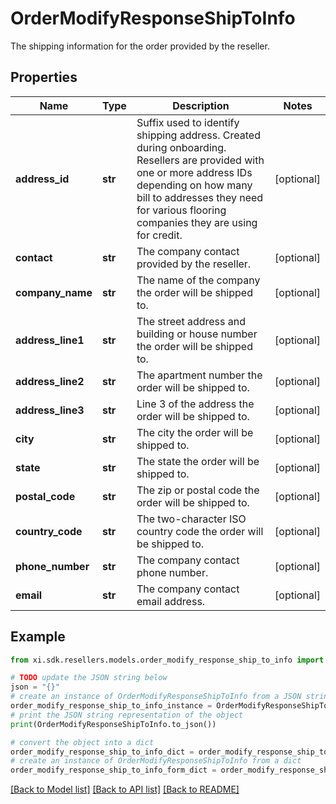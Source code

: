 # OrderModifyResponseShipToInfo

The shipping information for the order provided by the reseller.

## Properties

Name | Type | Description | Notes
------------ | ------------- | ------------- | -------------
**address_id** | **str** | Suffix used to identify shipping address. Created during onboarding. Resellers are provided with one or more address IDs depending on how many bill to addresses they need for various flooring companies they are using for credit. | [optional] 
**contact** | **str** | The company contact provided by the reseller. | [optional] 
**company_name** | **str** | The name of the company the order will be shipped to. | [optional] 
**address_line1** | **str** | The street address and building or house number the order will be shipped to. | [optional] 
**address_line2** | **str** | The apartment number the order will be shipped to. | [optional] 
**address_line3** | **str** | Line 3 of the address the order will be shipped to. | [optional] 
**city** | **str** | The city the order will be shipped to. | [optional] 
**state** | **str** | The state the order will be shipped to. | [optional] 
**postal_code** | **str** | The zip or postal code the order will be shipped to. | [optional] 
**country_code** | **str** | The two-character ISO country code the order will be shipped to. | [optional] 
**phone_number** | **str** | The company contact phone number. | [optional] 
**email** | **str** | The company contact email address. | [optional] 

## Example

```python
from xi.sdk.resellers.models.order_modify_response_ship_to_info import OrderModifyResponseShipToInfo

# TODO update the JSON string below
json = "{}"
# create an instance of OrderModifyResponseShipToInfo from a JSON string
order_modify_response_ship_to_info_instance = OrderModifyResponseShipToInfo.from_json(json)
# print the JSON string representation of the object
print(OrderModifyResponseShipToInfo.to_json())

# convert the object into a dict
order_modify_response_ship_to_info_dict = order_modify_response_ship_to_info_instance.to_dict()
# create an instance of OrderModifyResponseShipToInfo from a dict
order_modify_response_ship_to_info_form_dict = order_modify_response_ship_to_info.from_dict(order_modify_response_ship_to_info_dict)
```
[[Back to Model list]](../README.md#documentation-for-models) [[Back to API list]](../README.md#documentation-for-api-endpoints) [[Back to README]](../README.md)


